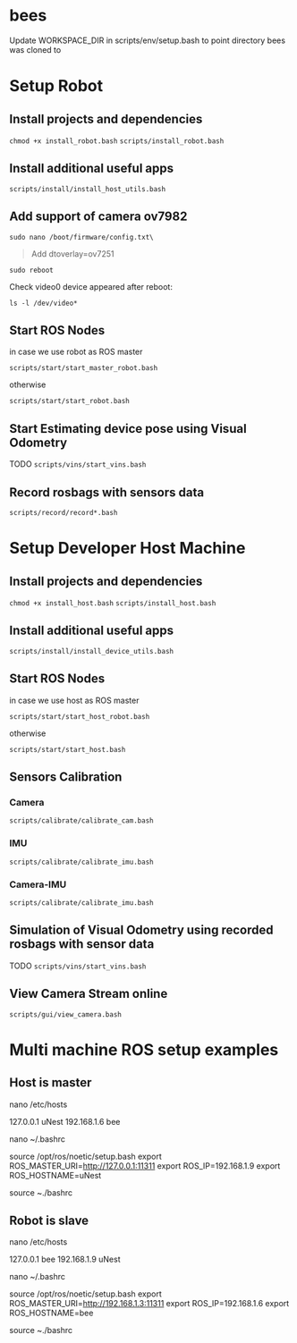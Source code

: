 # bees

Update WORKSPACE_DIR in scripts/env/setup.bash to point directory bees was cloned to

# Setup Robot

## Install projects and dependencies

`chmod +x install_robot.bash`
`scripts/install_robot.bash`

## Install additional useful apps

`scripts/install/install_host_utils.bash`

## Add support of camera ov7982

`sudo nano /boot/firmware/config.txt\`

> Add dtoverlay=ov7251

`sudo reboot`

Check video0 device appeared after reboot:

`ls -l /dev/video*`

## Start ROS Nodes 

in case we use robot as ROS master

`scripts/start/start_master_robot.bash`

otherwise 

`scripts/start/start_robot.bash`

## Start Estimating device pose using Visual Odometry

TODO
`scripts/vins/start_vins.bash`

## Record rosbags with sensors data

`scripts/record/record*.bash`

# Setup Developer Host Machine

## Install projects and dependencies

`chmod +x install_host.bash`
`scripts/install_host.bash`

## Install additional useful apps

`scripts/install/install_device_utils.bash`

## Start ROS Nodes 

in case we use host as ROS master

`scripts/start/start_host_robot.bash`

otherwise 

`scripts/start/start_host.bash`

## Sensors Calibration

### Camera

`scripts/calibrate/calibrate_cam.bash`

### IMU

`scripts/calibrate/calibrate_imu.bash`

### Camera-IMU

`scripts/calibrate/calibrate_imu.bash`

## Simulation of Visual Odometry using recorded rosbags with sensor data

TODO
`scripts/vins/start_vins.bash`

## View Camera Stream online

`scripts/gui/view_camera.bash`

# Multi machine ROS setup examples

## Host is master

nano /etc/hosts

127.0.0.1 uNest
192.168.1.6 bee

nano ~/.bashrc

source /opt/ros/noetic/setup.bash
export ROS_MASTER_URI=http://127.0.0.1:11311
export ROS_IP=192.168.1.9
export ROS_HOSTNAME=uNest

source ~./bashrc

## Robot is slave

nano /etc/hosts

127.0.0.1 bee
192.168.1.9 uNest

nano ~/.bashrc

source /opt/ros/noetic/setup.bash
export ROS_MASTER_URI=http://192.168.1.3:11311
export ROS_IP=192.168.1.6
export ROS_HOSTNAME=bee

source ~./bashrc



